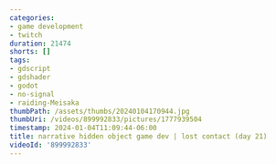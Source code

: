 ```yaml
---
categories:
- game development
- twitch
duration: 21474
shorts: []
tags:
- gdscript
- gdshader
- godot
- no-signal
- raiding-Meisaka
thumbPath: /assets/thumbs/20240104170944.jpg
thumbUri: /videos/899992833/pictures/1777939504
timestamp: 2024-01-04T11:09:44-06:00
title: narrative hidden object game dev | lost contact (day 21)
videoId: '899992833'
---
```

